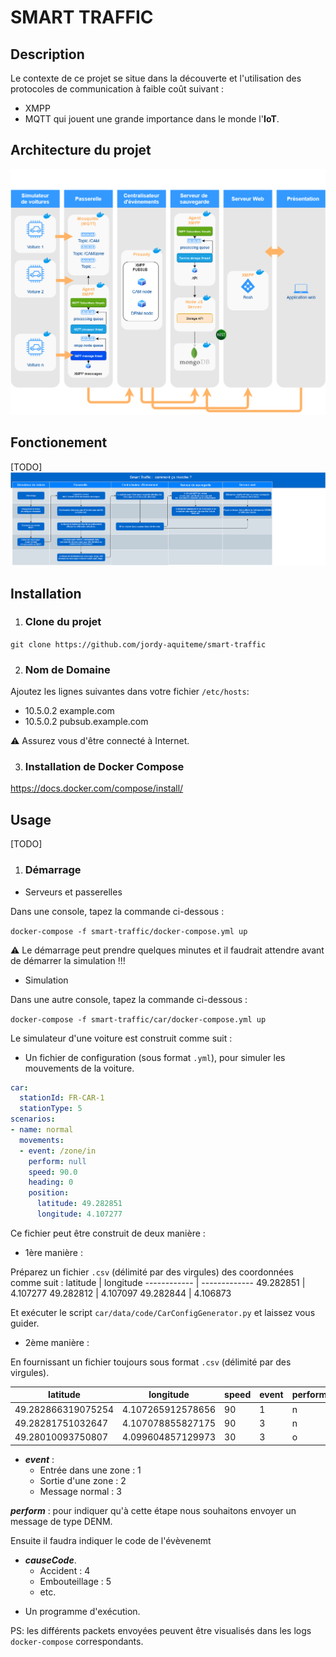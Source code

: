 # SMART TRAFFIC

## Description 
Le contexte de ce projet se situe dans la découverte et l'utilisation des protocoles de communication à faible coût suivant : 
* XMPP
* MQTT 
qui jouent une grande importance dans le monde l'**IoT**.

## Architecture du projet

![](images/archi_smart_traffic.png?raw=true)

## Fonctionement
[TODO]
![](images/fonctionement_smart_traffic.jpg?raw=true)

## Installation

1. ### **Clone du projet**

```git clone https://github.com/jordy-aquiteme/smart-traffic```

2. ### **Nom de Domaine**

Ajoutez les lignes suivantes dans votre fichier `/etc/hosts`:
* 10.5.0.2 example.com
* 10.5.0.2 pubsub.example.com

:warning: Assurez vous d'être connecté à Internet.

3. ### **Installation de Docker Compose**

https://docs.docker.com/compose/install/

## Usage

[TODO]

1. ### **Démarrage**

* Serveurs et passerelles

Dans une console, tapez la commande ci-dessous :

  ```docker-compose -f smart-traffic/docker-compose.yml up```

:warning: Le démarrage peut prendre quelques minutes et il faudrait attendre avant de démarrer la simulation !!!

* Simulation

Dans une autre console, tapez la commande ci-dessous :

```docker-compose -f smart-traffic/car/docker-compose.yml up```

Le simulateur d'une voiture est construit comme suit :

- Un fichier de configuration (sous format ```.yml```), pour simuler les mouvements de la voiture.

```yaml 
car:
  stationId: FR-CAR-1
  stationType: 5
scenarios:
- name: normal
  movements:
  - event: /zone/in
    perform: null
    speed: 90.0
    heading: 0
    position:
      latitude: 49.282851
      longitude: 4.107277
```
Ce fichier peut être construit de deux manière :

* 1ère manière :

Préparez un fichier ```.csv``` (délimité par des virgules) des coordonnées comme suit :
latitude | longitude
------------ | -------------
49.282851 | 4.107277
49.282812 | 4.107097
49.282844 | 4.106873

Et exécuter le script ```car/data/code/CarConfigGenerator.py``` et laissez vous guider. 

* 2ème manière :

En fournissant un fichier toujours sous format ```.csv``` (délimité par des virgules).

latitude | longitude | speed | event | perform | causeCode
-------- | ---------- | ---------- | ---------- | ---------- | ----------
49.282866319075254 | 4.107265912578656 | 90 | 1 | n | |
49.28281751032647 | 4.107078855827175 | 90 | 3 | n | |
49.28010093750807 | 4.099604857129973 | 30 | 3 | o | 4

* ***event*** : 
  * Entrée dans une zone : 1
  * Sortie d'une zone : 2
  * Message normal : 3

***perform*** : pour indiquer qu'à cette étape nous souhaitons envoyer un message de type DENM.  

Ensuite il faudra indiquer le code de l'évèvenemt 
* ***causeCode***.  
  * Accident : 4
  * Embouteillage : 5
  * etc.

- Un programme d'exécution.

PS: les différents packets envoyées peuvent être visualisés dans les logs ```docker-compose``` correspondants.